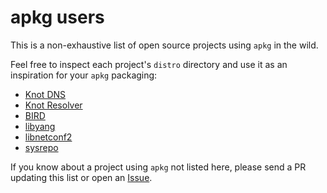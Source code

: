 # apkg users

This is a non-exhaustive list of open source projects using `apkg` in the wild.

Feel free to inspect each project's `distro` directory and use it as
an inspiration for your `apkg` packaging:

* [Knot DNS](https://gitlab.nic.cz/knot/knot-dns)
* [Knot Resolver](https://gitlab.nic.cz/knot/knot-resolver)
* [BIRD](https://gitlab.nic.cz/labs/bird)
* [libyang](https://github.com/CESNET/libyang)
* [libnetconf2](https://github.com/CESNET/libnetconf2)
* [sysrepo](https://github.com/sysrepo/sysrepo)

If you know about a project using `apkg` not listed here, please
send a PR updating this list or open an
[Issue](https://gitlab.nic.cz/packaging/apkg/-/issues/new).
